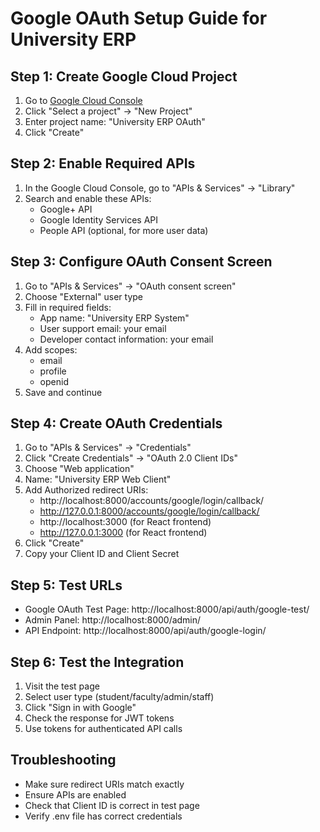 
# Google OAuth Setup Guide for University ERP

## Step 1: Create Google Cloud Project

1. Go to [Google Cloud Console](https://console.cloud.google.com/)
2. Click "Select a project" → "New Project"
3. Enter project name: "University ERP OAuth"
4. Click "Create"

## Step 2: Enable Required APIs

1. In the Google Cloud Console, go to "APIs & Services" → "Library"
2. Search and enable these APIs:
   - Google+ API
   - Google Identity Services API
   - People API (optional, for more user data)

## Step 3: Configure OAuth Consent Screen

1. Go to "APIs & Services" → "OAuth consent screen"
2. Choose "External" user type
3. Fill in required fields:
   - App name: "University ERP System"
   - User support email: your email
   - Developer contact information: your email
4. Add scopes:
   - email
   - profile
   - openid
5. Save and continue

## Step 4: Create OAuth Credentials

1. Go to "APIs & Services" → "Credentials"
2. Click "Create Credentials" → "OAuth 2.0 Client IDs"
3. Choose "Web application"
4. Name: "University ERP Web Client"
5. Add Authorized redirect URIs:
   - http://localhost:8000/accounts/google/login/callback/
   - http://127.0.0.1:8000/accounts/google/login/callback/
   - http://localhost:3000 (for React frontend)
   - http://127.0.0.1:3000 (for React frontend)
6. Click "Create"
7. Copy your Client ID and Client Secret

## Step 5: Test URLs

- Google OAuth Test Page: http://localhost:8000/api/auth/google-test/
- Admin Panel: http://localhost:8000/admin/
- API Endpoint: http://localhost:8000/api/auth/google-login/

## Step 6: Test the Integration

1. Visit the test page
2. Select user type (student/faculty/admin/staff)
3. Click "Sign in with Google"
4. Check the response for JWT tokens
5. Use tokens for authenticated API calls

## Troubleshooting

- Make sure redirect URIs match exactly
- Ensure APIs are enabled
- Check that Client ID is correct in test page
- Verify .env file has correct credentials
